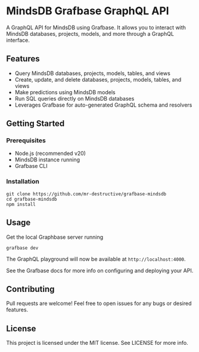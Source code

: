 # MindsDB Grafbase GraphQL API

A GraphQL API for MindsDB using Grafbase. It allows you to interact with MindsDB databases, projects, models, and more through a GraphQL interface.

## Features

- Query MindsDB databases, projects, models, tables, and views
- Create, update, and delete databases, projects, models, tables, and views
- Make predictions using MindsDB models
- Run SQL queries directly on MindsDB databases
- Leverages Grafbase for auto-generated GraphQL schema and resolvers

## Getting Started

### Prerequisites

- Node.js (recommended v20)
- MindsDB instance running
- Grafbase CLI

### Installation

```
git clone https://github.com/mr-destructive/grafbase-mindsdb
cd grafbase-mindsdb
npm install
```

## Usage

Get the local Graphbase server running

```
grafbase dev
```

The GraphQL playground will now be available at `http://localhost:4000`.

See the Grafbase docs for more info on configuring and deploying your API.

## Contributing

Pull requests are welcome! Feel free to open issues for any bugs or desired features.

## License

This project is licensed under the MIT license. See LICENSE for more info.
